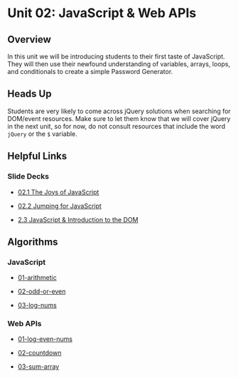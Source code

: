 # Unit 02: JavaScript & Web APIs

## Overview

In this unit we will be introducing students to their first taste of JavaScript. They will then use their newfound understanding of variables, arrays, loops, and conditionals to create a simple Password Generator.

## Heads Up

Students are very likely to come across jQuery solutions when searching for DOM/event resources. Make sure to let them know that we will cover jQuery in the next unit, so for now, do not consult resources that include the word `jQuery` or the `$` variable.

## Helpful Links

### Slide Decks

* [02.1 The Joys of JavaScript](https://docs.google.com/presentation/d/1ccabN1AZ3SmYtLSo7HeadSrvfRK-5ty_X8p4ovCXVlE/edit?usp=sharing)

* [02.2 Jumping for JavaScript](https://docs.google.com/presentation/d/1H8ZjXAP9jCK5b7cS_90eWyCnqNT64zuBeWIgTuThOVg/edit?usp=sharing)

* [2.3 JavaScript & Introduction to the DOM](https://docs.google.com/presentation/d/10VJ5KHiEK_G4P2-av7h2zNhDDlTRm20kztov2fAT-0s/edit?usp=sharing)

## Algorithms

### JavaScript

* [01-arithmetic](./03-Algorithms/Unit-03-JavaScript-Algo/01-arithmetic)

* [02-odd-or-even](./03-Algorithms/Unit-03-JavaScript-Algo/02-odd-or-even)

* [03-log-nums](./03-Algorithms/Unit-03-JavaScript-Algo/03-log-nums)

### Web APIs

* [01-log-even-nums](./03-Algorithms/Unit-04-Web-APIs-Algo/01-log-even-nums)

* [02-countdown](./03-Algorithms/Unit-04-Web-APIs-Algo/02-countdown)

* [03-sum-array](./03-Algorithms/Unit-04-Web-APIs-Algo/03-sum-array)
